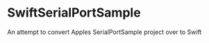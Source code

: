 SwiftSerialPortSample
=====================

An attempt to convert Apples SerialPortSample project over to Swift
